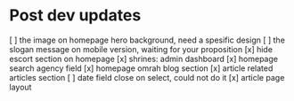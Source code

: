 # Post dev updates

[ ] the image on homepage hero background, need a spesific design
[ ] the slogan message on mobile version, waiting for your proposition
[x] hide escort section on homepage
[x] shrines: admin dashboard
[x] homepage search agency field
[x] homepage omrah blog section
[x] article related articles section
[ ] date field close on select, could not do it
[x] article page layout
